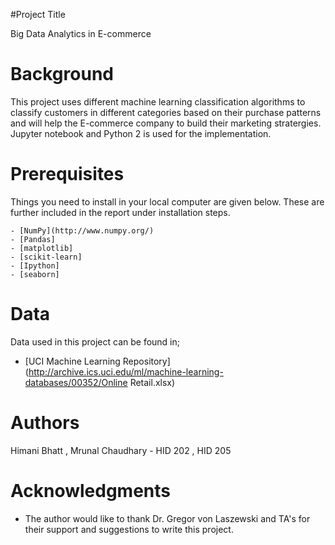 #Project Title

Big Data Analytics in E-commerce


# Background

This project uses different machine learning classification algorithms to classify customers in different categories based on their 
purchase patterns and will help the E-commerce company to build their marketing stratergies.
Jupyter notebook and Python 2 is used for the implementation.

# Prerequisites

Things you need to install in your local computer are given below. These are further included in the report under installation steps.

```
- [NumPy](http://www.numpy.org/)
- [Pandas]
- [matplotlib]
- [scikit-learn]
- [Ipython] 
- [seaborn]
```
# Data 

Data used in this project can be found in;
* [UCI Machine Learning Repository](http://archive.ics.uci.edu/ml/machine-learning-databases/00352/Online Retail.xlsx)

# Authors

Himani Bhatt , Mrunal Chaudhary - 
HID 202 , HID 205


# Acknowledgments

* The author would like to thank Dr. Gregor von Laszewski and TA's for their support and suggestions to write this project.

